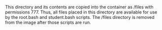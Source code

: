 This directory and its contents are copied into the container 
as /files with permissions 777.  Thus, all files placed in
this directory are available for use by the root.bash and 
student.bash scripts.  The /files directory is removed from
the image after those scripts are run.

